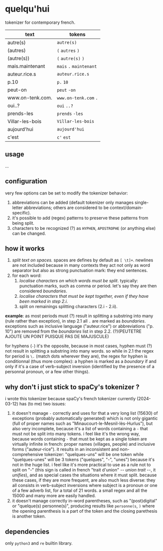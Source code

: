 quelqu'hui
==========

tokenizer for contemporary french.

| text              | tokens                    |
|-------------------|---------------------------|
| autre(s)          | `autre(s)`                |
| (autres)          | `(` `autres` `)`          |
| (autre(s))        | `(` `autre(s)` `)`        |
| mais.maintenant   | `mais` `.` `maintenant`   |
| auteur.rice.s     | `auteur.rice.s`           |
| p.10              | `p.` `10`                 |
| peut-on | `peut` `-on` |
| www<area/>.on-tenk.com. | `www.on-tenk.com` `.`    |
| oui..?            | `oui` `..?`               |
| prends-les        | `prends` `-les`           |
| Villar-les-bois    | `Villar-les-bois`          |
| aujourd'hui       | `aujourd'hui`             |
| c'est             | `c'` `est`                |

usage
-----

...

configuration
-------------

very few options can be set to modify the tokenizer behavior:

1. abbreviations can be added (default tokenizer only manages single-letter abbreviations; others are considered to be context/domain-specific).
2. it's possible to add (regex) patterns to preserve these patterns from being split.
3. characters to be recognized (?) as `HYPHEN`, `APOSTROPHE` (or anything else) can be changed.

how it works
------------

1. _split text on spaces._ spaces are defines by default as `[ \t]+`. newlines are not included because in many contexts they act not only as word separator but also as strong punctuation mark: they end sentences.
2. for each word:
    1. _localise characters on which words must be split_. typically: punctuation marks, such as comma or period. let's say they are then considered _boundaries_.
    2. _localise characters that must be kept together, even if they have been marked in step 2.i_.
    3. split on remainings splitting characters (2.i - 2.ii).

__example__: as most periods must (?) result in splitting a substring into many (rule rather than exception), in step 2.1 all `.` are marked as _boundaries_. exceptions such as inclusive language ("auteur.rice") or abbreviations ("p. 10") are removed from the _boundaries_ list in step 2.2. (?)(PEUTETRE AJOUTE UN POINT PUISQUE PAS DE MAJUSCULE) 

for hyphens (`-`) it's the opposite, because in most cases, hyphen must (?) not result in splitting a substring into many words. so while in 2.1 the regex for period is `\.` (match dots wherever they are), the regex for hyphen is conditionnal (thus more complex): a hyphen is marked as a _boundary_ if and only if it's a case of verb-subject inversion (identified by the presence of a personnal pronoun, or a few other things).

why don't i just stick to spaCy's tokenizer ?
---------------------------------------------

i wrote this tokenizer because spaCy's french tokenizer currently (2024-03-12) has (to me) two issues:

1. it doesn't manage `-` correctly and uses for that a very long list (15630) of exceptions (probably automatically generated) which is not only gigantic (full of proper names such as "Minaucourt-le-Mesnil-lès-Hurlus"), but also very incomplete, because it's a list of words containing a `-` that must not be split into many tokens. i feel like it's the wrong way, because words containing `-` that must be kept as a single token are virtually infinite in french: proper names (villages, people) and inclusive forms ("auteur-rice"). it results in an inconsistent and non-comprehensive tokenizer: "quelques-uns" will be one token while "quelques-unes" will be 3 tokens ("quelques", "-", "unes") because it's not in the huge list. i feel like it's more practical to use as a rule not to split on "-" (this sign is called in french "trait d'union" -- _union trait_ --, it _unifies_), and as special cases the situations where it must split. because these cases, if they are more frequent, are also much less diverse: they all consists in verb-subject inversions where subject is a pronoun or one of a few adverb list, for a total of 21 words. a small regex and all the 15000 and many more are easily handled.
2. it doesn't manage correctly in-word parentheses, such as "(post)digital" or "quelque(s) personne(s)", producing results like `personne(s`, `)` where the opening parenthesis is a part of the token and the closing parethesis is another token.

dependencies
------------

only `python3` and `re` builtin library.

